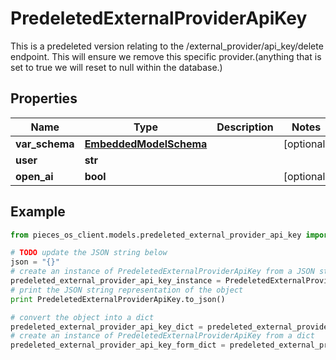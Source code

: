 # PredeletedExternalProviderApiKey

This is a predeleted version relating to the /external_provider/api_key/delete endpoint.  This will ensure we remove this specific provider.(anything that is set to true we will reset to null within the database.)

## Properties

Name | Type | Description | Notes
------------ | ------------- | ------------- | -------------
**var_schema** | [**EmbeddedModelSchema**](../models/EmbeddedModelSchema) |  | [optional] 
**user** | **str** |  | 
**open_ai** | **bool** |  | [optional] 

## Example

```python
from pieces_os_client.models.predeleted_external_provider_api_key import PredeletedExternalProviderApiKey

# TODO update the JSON string below
json = "{}"
# create an instance of PredeletedExternalProviderApiKey from a JSON string
predeleted_external_provider_api_key_instance = PredeletedExternalProviderApiKey.from_json(json)
# print the JSON string representation of the object
print PredeletedExternalProviderApiKey.to_json()

# convert the object into a dict
predeleted_external_provider_api_key_dict = predeleted_external_provider_api_key_instance.to_dict()
# create an instance of PredeletedExternalProviderApiKey from a dict
predeleted_external_provider_api_key_form_dict = predeleted_external_provider_api_key.from_dict(predeleted_external_provider_api_key_dict)
```



